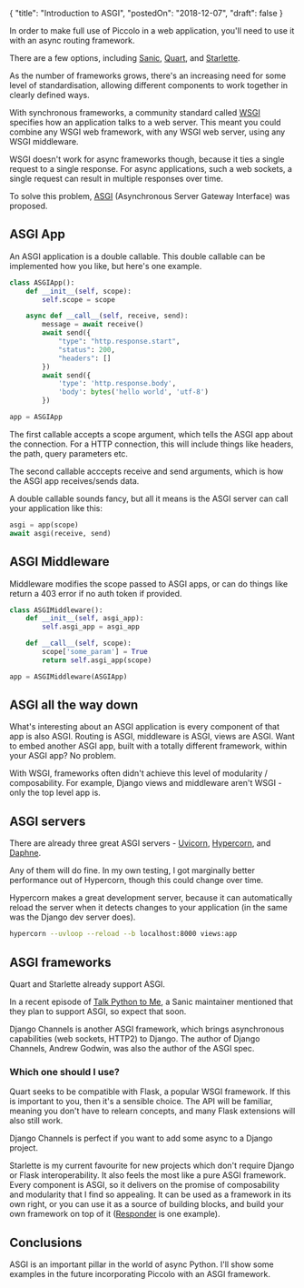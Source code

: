 {
    "title": "Introduction to ASGI",
    "postedOn": "2018-12-07",
    "draft": false
}

<!-- start -->

In order to make full use of Piccolo in a web application, you'll need to use it with an async routing framework.

There are a few options, including [Sanic](https://github.com/huge-success/sanic), [Quart](https://gitlab.com/pgjones/quart), and [Starlette](https://github.com/encode/starlette).

As the number of frameworks grows, there's an increasing need for some level of standardisation, allowing different components to work together in clearly defined ways.

With synchronous frameworks, a community standard called [WSGI](https://www.python.org/dev/peps/pep-3333/) specifies how an application talks to a web server. This meant you could combine any WSGI web framework, with any WSGI web server, using any WSGI middleware.

WSGI doesn't work for async frameworks though, because it ties a single request to a single response. For async applications, such a web sockets, a single request can result in multiple responses over time.

To solve this problem, [ASGI](https://asgi.readthedocs.io/en/latest/) (Asynchronous Server Gateway Interface) was proposed.

## ASGI App

An ASGI application is a double callable. This double callable can be implemented how you like, but here's one example.

```python
class ASGIApp():
    def __init__(self, scope):
        self.scope = scope

    async def __call__(self, receive, send):
        message = await receive()
        await send({
            "type": "http.response.start",
            "status": 200,
            "headers": []
        })
        await send({
            'type': 'http.response.body',
            'body': bytes('hello world', 'utf-8')
        })

app = ASGIApp
```

The first callable accepts a scope argument, which tells the ASGI app about the connection. For a HTTP connection, this will include things like headers, the path, query parameters etc.

The second callable acccepts receive and send arguments, which is how the ASGI app receives/sends data.

A double callable sounds fancy, but all it means is the ASGI server can call your application like this:

```python
asgi = app(scope)
await asgi(receive, send)
```

## ASGI Middleware

Middleware modifies the scope passed to ASGI apps, or can do things like return a 403 error if no auth token if provided.

```python
class ASGIMiddleware():
    def __init__(self, asgi_app):
        self.asgi_app = asgi_app

    def __call__(self, scope):
        scope['some_param'] = True
        return self.asgi_app(scope)

app = ASGIMiddleware(ASGIApp)

```

## ASGI all the way down

What's interesting about an ASGI application is every component of that app is also ASGI. Routing is ASGI, middleware is ASGI, views are ASGI. Want to embed another ASGI app, built with a totally different framework, within your ASGI app? No problem.

With WSGI, frameworks often didn't achieve this level of modularity / composability. For example, Django views and middleware aren't WSGI - only the top level app is.

## ASGI servers

There are already three great ASGI servers - [Uvicorn](https://github.com/encode/uvicorn), [Hypercorn](https://gitlab.com/pgjones/hypercorn), and [Daphne](https://github.com/django/daphne).

Any of them will do fine. In my own testing, I got marginally better performance out of Hypercorn, though this could change over time.

Hypercorn makes a great development server, because it can automatically reload the server when it detects changes to your application (in the same was the Django dev server does).

```bash
hypercorn --uvloop --reload --b localhost:8000 views:app
```

## ASGI frameworks

Quart and Starlette already support ASGI.

In a recent episode of [Talk Python to Me](https://talkpython.fm/episodes/show/188/async-for-the-pythonic-web-with-sanic), a Sanic maintainer mentioned that they plan to support ASGI, so expect that soon.

Django Channels is another ASGI framework, which brings asynchronous capabilities (web sockets, HTTP2) to Django. The author of Django Channels, Andrew Godwin, was also the author of the ASGI spec.

### Which one should I use?

Quart seeks to be compatible with Flask, a popular WSGI framework. If this is important to you, then it's a sensible choice. The API will be familiar, meaning you don't have to relearn concepts, and many Flask extensions will also still work.

Django Channels is perfect if you want to add some async to a Django project.

Starlette is my current favourite for new projects which don't require Django or Flask interoperability. It also feels the most like a pure ASGI framework. Every component is ASGI, so it delivers on the promise of composability and modularity that I find so appealing. It can be used as a framework in its own right, or you can use it as a source of building blocks, and build your own framework on top of it ([Responder](https://github.com/kennethreitz/responder) is one example).

## Conclusions

ASGI is an important pillar in the world of async Python. I'll show some examples in the future incorporating Piccolo with an ASGI framework.
